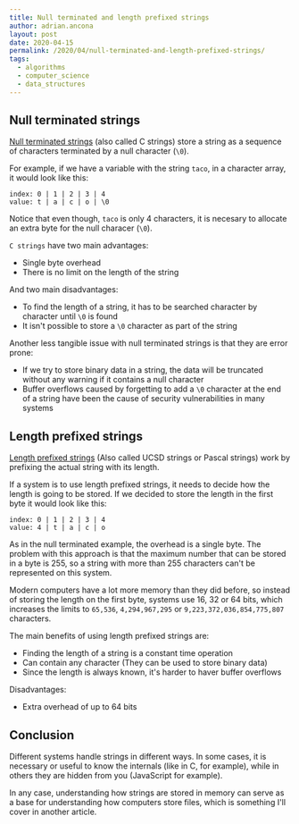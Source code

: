 ```yaml
---
title: Null terminated and length prefixed strings
author: adrian.ancona
layout: post
date: 2020-04-15
permalink: /2020/04/null-terminated-and-length-prefixed-strings/
tags:
  - algorithms
  - computer_science
  - data_structures
---
```


## Null terminated strings

[Null terminated strings](https://en.wikipedia.org/wiki/Null-terminated_string) (also called C strings) store a string as a sequence of characters terminated by a null character (`\0`).

For example, if we have a variable with the string `taco`, in a character array, it would look like this:

```
index: 0 | 1 | 2 | 3 | 4
value: t | a | c | o | \0
```

Notice that even though, `taco` is only 4 characters, it is necesary to allocate an extra byte for the null characer (`\0`).

`C strings` have two main advantages:

- Single byte overhead
- There is no limit on the length of the string

And two main disadvantages:

- To find the length of a string, it has to be searched character by character until `\0` is found
- It isn't possible to store a `\0` character as part of the string

Another less tangible issue with null terminated strings is that they are error prone:

- If we try to store binary data in a string, the data will be truncated without any warning if it contains a null character
- Buffer overflows caused by forgetting to add a `\0` character at the end of a string have been the cause of security vulnerabilities in many systems

## Length prefixed strings

[Length prefixed strings](https://en.wikipedia.org/wiki/String_(computer_science)#Length-prefixed) (Also called UCSD strings or Pascal strings) work by prefixing the actual string with its length.

If a system is to use length prefixed strings, it needs to decide how the length is going to be stored. If we decided to store the length in the first byte it would look like this:

```
index: 0 | 1 | 2 | 3 | 4
value: 4 | t | a | c | o
```

As in the null terminated example, the overhead is a single byte. The problem with this approach is that the maximum number that can be stored in a byte is 255, so a string with more than 255 characters can't be represented on this system.

Modern computers have a lot more memory than they did before, so instead of storing the length on the first byte, systems use 16, 32 or 64 bits, which increases the limits to `65,536`, `4,294,967,295` or `9,223,372,036,854,775,807` characters.

The main benefits of using length prefixed strings are:

- Finding the length of a string is a constant time operation
- Can contain any character (They can be used to store binary data)
- Since the length is always known, it's harder to haver buffer overflows

Disadvantages:

- Extra overhead of up to 64 bits

## Conclusion

Different systems handle strings in different ways. In some cases, it is necessary or useful to know the internals (like in C, for example), while in others they are hidden from you (JavaScript for example).

In any case, understanding how strings are stored in memory can serve as a base for understanding how computers store files, which is something I'll cover in another article.
